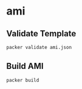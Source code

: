 # ami
## Validate Template

```sh
packer validate ami.json
```

## Build AMI 

```sh
packer build
```
 
